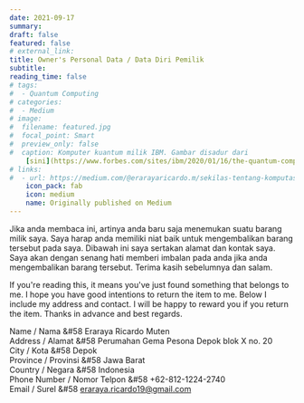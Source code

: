 ```yaml
---
date: 2021-09-17
summary: 
draft: false
featured: false
# external_link: 
title: Owner's Personal Data / Data Diri Pemilik
subtitle: 
reading_time: false
# tags:
#  - Quantum Computing
# categories:
#  - Medium
# image:
#  filename: featured.jpg
#  focal_point: Smart
#  preview_only: false
#  caption: Komputer kuantum milik IBM. Gambar disadur dari
    [sini](https://www.forbes.com/sites/ibm/2020/01/16/the-quantum-computing-era-is-here-why-it-mattersand-how-it-may-change-our-world/?sh=37d40ac85c2b).
# links:
#  - url: https://medium.com/@erarayaricardo.m/sekilas-tentang-komputasi-kuantum-16a33cd4f86b
    icon_pack: fab
    icon: medium
    name: Originally published on Medium
---
```


Jika anda membaca ini, artinya anda baru saja menemukan suatu barang milik saya. Saya harap anda memiliki niat baik untuk mengembalikan barang tersebut pada saya. Dibawah ini saya sertakan alamat dan kontak saya. Saya akan dengan senang hati memberi imbalan pada anda jika anda mengembalikan barang tersebut. Terima kasih sebelumnya dan salam.

If you're reading this, it means you've just found something that belongs to me. I hope you have good intentions to return the item to me. Below I include my address and contact. I will be happy to reward you if you return the item. Thanks in advance and best regards. 

Name / Nama                 &#58 Eraraya Ricardo Muten<br>
Address / Alamat            &#58 Perumahan Gema Pesona Depok blok X no. 20<br>
City / Kota                 &#58 Depok<br>
Province / Provinsi         &#58 Jawa Barat<br>
Country / Negara            &#58 Indonesia<br>
Phone Number / Nomor Telpon &#58 +62-812-1224-2740<br>
Email / Surel               &#58 eraraya.ricardo19@gmail.com
